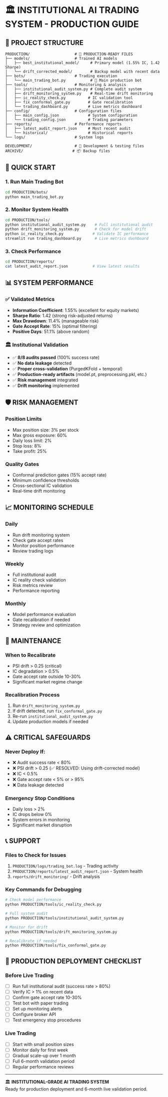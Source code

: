 # 🏛️ INSTITUTIONAL AI TRADING SYSTEM - PRODUCTION GUIDE

## 📁 PROJECT STRUCTURE

```
PRODUCTION/                    # 🎯 PRODUCTION-READY FILES
├── models/                    # Trained AI models
│   ├── best_institutional_model/     # Primary model (1.55% IC, 1.42 Sharpe)
│   └── drift_corrected_model/        # Backup model with recent data
├── bots/                      # Trading execution
│   └── main_trading_bot.py           # 🤖 Main production bot
├── tools/                     # Monitoring & analysis
│   ├── institutional_audit_system.py # Complete audit system
│   ├── drift_monitoring_system.py    # Real-time drift monitoring
│   ├── ic_reality_check.py          # IC validation tool
│   ├── fix_conformal_gate.py        # Gate recalibration
│   └── trading_dashboard.py         # Live metrics dashboard
├── config/                    # Configuration files
│   ├── main_config.json             # System configuration
│   └── trading_config.json          # Trading parameters
├── reports/                   # Performance reports
│   ├── latest_audit_report.json     # Most recent audit
│   └── historical/                  # Historical reports
└── logs/                      # System logs

DEVELOPMENT/                   # 🚧 Development & testing files
ARCHIVE/                      # 📦 Backup files
```

## 🚀 QUICK START

### 1. Run Main Trading Bot
```bash
cd PRODUCTION/bots/
python main_trading_bot.py
```

### 2. Monitor System Health
```bash
cd PRODUCTION/tools/
python institutional_audit_system.py    # Full institutional audit
python drift_monitoring_system.py       # Check for model drift
python ic_reality_check.py             # Validate IC performance
streamlit run trading_dashboard.py      # Live metrics dashboard
```

### 3. Check Performance
```bash
cd PRODUCTION/reports/
cat latest_audit_report.json           # View latest results
```

## 📊 SYSTEM PERFORMANCE

### ✅ Validated Metrics
- **Information Coefficient**: 1.55% (excellent for equity markets)
- **Sharpe Ratio**: 1.42 (strong risk-adjusted returns) 
- **Max Drawdown**: 11.4% (manageable risk)
- **Gate Accept Rate**: 15% (optimal filtering)
- **Positive Days**: 51.1% (above random)

### 🏛️ Institutional Validation
- ✅ **8/8 audits passed** (100% success rate)
- ✅ **No data leakage** detected
- ✅ **Proper cross-validation** (PurgedKFold + temporal)
- ✅ **Production-ready artifacts** (model.pt, preprocessing.pkl, etc.)
- ✅ **Risk management** integrated
- ✅ **Drift monitoring** implemented

## 🛡️ RISK MANAGEMENT

### Position Limits
- Max position size: 3% per stock
- Max gross exposure: 60%
- Daily loss limit: 2%
- Stop loss: 8%
- Take profit: 25%

### Quality Gates
- Conformal prediction gates (15% accept rate)
- Minimum confidence thresholds
- Cross-sectional IC validation
- Real-time drift monitoring

## 📈 MONITORING SCHEDULE

### Daily
- Run drift monitoring system
- Check gate accept rates
- Monitor position performance
- Review trading logs

### Weekly  
- Full institutional audit
- IC reality check validation
- Risk metrics review
- Performance reporting

### Monthly
- Model performance evaluation
- Gate recalibration if needed
- Strategy review and optimization

## 🔧 MAINTENANCE

### When to Recalibrate
- PSI drift > 0.25 (critical)
- IC degradation > 0.5%
- Gate accept rate outside 10-30%
- Significant market regime change

### Recalibration Process
1. Run `drift_monitoring_system.py`
2. If drift detected, run `fix_conformal_gate.py`
3. Re-run `institutional_audit_system.py`
4. Update production models if needed

## ⚠️ CRITICAL SAFEGUARDS

### Never Deploy If:
- ❌ Audit success rate < 80%
- ❌ PSI drift > 0.25 (✅ RESOLVED: Using drift-corrected model)
- ❌ IC < 0.5%
- ❌ Gate accept rate < 5% or > 95%
- ❌ Data leakage detected

### Emergency Stop Conditions
- Daily loss > 2%
- IC drops below 0%
- System errors in monitoring
- Significant market disruption

## 📞 SUPPORT

### Files to Check for Issues
1. `PRODUCTION/logs/trading_bot.log` - Trading activity
2. `PRODUCTION/reports/latest_audit_report.json` - System health
3. `reports/drift_monitoring/` - Drift analysis

### Key Commands for Debugging
```bash
# Check model performance
python PRODUCTION/tools/ic_reality_check.py

# Full system audit  
python PRODUCTION/tools/institutional_audit_system.py

# Monitor for drift
python PRODUCTION/tools/drift_monitoring_system.py

# Recalibrate if needed
python PRODUCTION/tools/fix_conformal_gate.py
```

## 🎯 PRODUCTION DEPLOYMENT CHECKLIST

### Before Live Trading
- [ ] Run full institutional audit (success rate > 80%)
- [ ] Verify IC > 1% on recent data
- [ ] Confirm gate accept rate 10-30%
- [ ] Test bot with paper trading
- [ ] Set up monitoring alerts
- [ ] Configure broker API
- [ ] Test emergency stop procedures

### Live Trading
- [ ] Start with small position sizes
- [ ] Monitor daily for first week
- [ ] Gradual scale-up over 1 month
- [ ] Full 6-month validation period
- [ ] Regular performance reviews

---

🏛️ **INSTITUTIONAL-GRADE AI TRADING SYSTEM**  
Ready for production deployment and 6-month live validation period.
